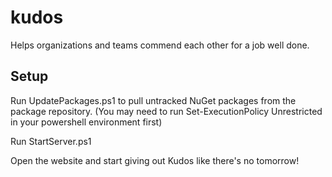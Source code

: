 kudos
=====

Helps organizations and teams commend each other for a job well done.

Setup
-----

Run UpdatePackages.ps1 to pull untracked NuGet packages from the package repository. (You may need to run Set-ExecutionPolicy Unrestricted in your powershell environment first)

Run StartServer.ps1

Open the website and start giving out Kudos like there's no tomorrow!

